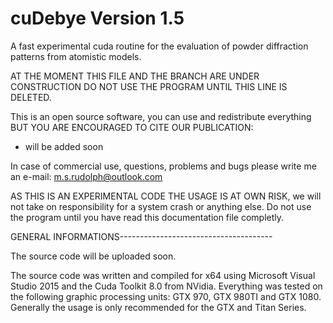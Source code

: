 # cuDebye Version 1.5
A fast experimental cuda routine for the evaluation of powder diffraction patterns from atomistic models.

AT THE MOMENT THIS FILE AND THE BRANCH ARE UNDER CONSTRUCTION DO NOT USE THE PROGRAM UNTIL THIS LINE IS DELETED.

This is an open source software, you can use and redistribute everything BUT YOU ARE ENCOURAGED TO CITE OUR PUBLICATION:
- will be added soon

In case of commercial use, questions, problems and bugs please write me an e-mail: m.s.rudolph@outlook.com

AS THIS IS AN EXPERIMENTAL CODE THE USAGE IS AT OWN RISK, we will not take on responsibility for a system crash or anything else.
Do not use the program until you have read this documentation file completly.

GENERAL INFORMATIONS--------------------------------------

The source code will be uploaded soon.

The source code was written and compiled for x64 using Microsoft Visual Studio 2015 and the Cuda Toolkit 8.0 from NVidia.
Everything was tested on the following graphic processing units: GTX 970, GTX 980TI and GTX 1080.
Generally the usage is only recommended for the GTX and Titan Series.

